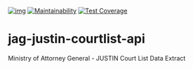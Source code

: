 
[![img](https://img.shields.io/badge/Lifecycle-Experimental-339999)](https://github.com/bcgov/repomountie/blob/master/doc/lifecycle-badges.md) 
[![Maintainability](https://api.codeclimate.com/v1/badges/689bc526eb193c7602d6/maintainability)](https://codeclimate.com/github/bcgov/jag-justin-courtlist-api/maintainability)
[![Test Coverage](https://api.codeclimate.com/v1/badges/689bc526eb193c7602d6/test_coverage)](https://codeclimate.com/github/bcgov/jag-justin-courtlist-api/test_coverage)

# jag-justin-courtlist-api
Ministry of Attorney General - JUSTIN Court List Data Extract
